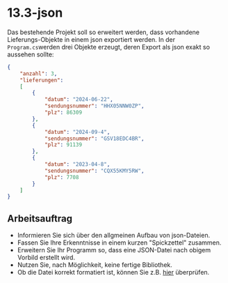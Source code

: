 # 13.3-json
Das bestehende Projekt soll so erweitert werden, dass vorhandene Lieferungs-Objekte in einem json exportiert werden. In der `Program.cs`werden drei Objekte erzeugt, deren Export als json exakt so aussehen sollte:
```json
{
	"anzahl": 3,
	"lieferungen":
	[
		{
			"datum": "2024-06-22",
			"sendungsnummer": "HHX05NNW0ZP",
			"plz": 86309
		},
		{
			"datum": "2024-09-4",
			"sendungsnummer": "GSV18EDC4BR",
			"plz": 91139
		},
		{
			"datum": "2023-04-8",
			"sendungsnummer": "CQX55KMY5RW",
			"plz": 7708
		}
	]
}
```

## Arbeitsauftrag
- Informieren Sie sich über den allgmeinen Aufbau von json-Dateien.
- Fassen Sie Ihre Erkenntnisse in einem kurzen "Spickzettel" zusammen.
- Erweitern Sie Ihr Programm so, dass eine JSON-Datei nach obigem Vorbild erstellt wird.
- Nutzen Sie, nach Möglichkeit, keine fertige Bibliothek.
- Ob die Datei korrekt formatiert ist, können Sie z.B. [hier](https://jsonlint.com/) überprüfen.
